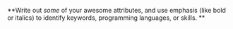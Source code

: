 **Write out *some* of your awesome attributes, and use emphasis (like bold or italics) to identify keywords, programming languages, or skills. **
